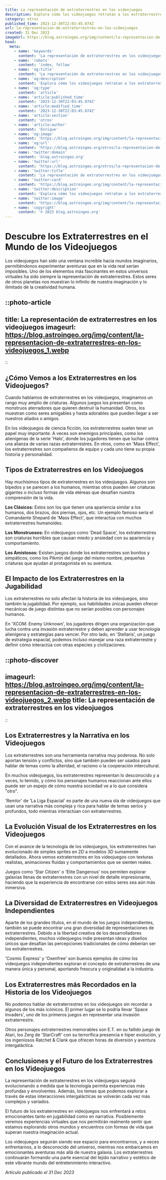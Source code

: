 ```yaml
---
title: La representación de extraterrestres en los videojuegos
description: Explora cómo los videojuegos retratan a los extraterrestres, sumergiéndote en la ciencia ficción y el impacto cultural en la visión de vida alienígena.
category: otros
published_time: 2023-12-30T22:03:45.074Z
url: la-representacion-de-extraterrestres-en-los-videojuegos
created: 31 Dec 2023
imageUrl: https://blog.astroingeo.org/img/content/la-representacion-de-extraterrestres-en-los-videojuegos_1.webp
head:
  meta:
    - name: 'keywords'
      content: 'La representación de extraterrestres en los videojuegos'
    - name: 'robots'
      content: 'index, follow'
    - name: 'og:title'
      content: 'La representación de extraterrestres en los videojuegos'
    - name: 'og:description'
      content: 'Explora cómo los videojuegos retratan a los extraterrestres, sumergiéndote en la ciencia ficción y el impacto cultural en la visión de vida alienígena.'
    - name: 'og:type'
      content: 'article'
    - name: 'article:published_time'
      content: '2023-12-30T22:03:45.074Z'
    - name: 'article:modified_time'
      content: '2023-12-30T22:03:45.074Z'
    - name: 'article:section'
      content: 'otros'
    - name: 'article:author'
      content: 'Enrique'
    - name: 'og:image'
      content: 'https://blog.astroingeo.org/img/content/la-representacion-de-extraterrestres-en-los-videojuegos_1.webp'
    - name: 'og:url'
      content: 'https://blog.astroingeo.org/otros/la-representacion-de-extraterrestres-en-los-videojuegos'
    - name: 'twitter:domain'
      content: 'blog.astroingeo.org'
    - name: 'twitter:url'
      content: 'https://blog.astroingeo.org/otros/la-representacion-de-extraterrestres-en-los-videojuegos'
    - name: 'twitter:title'
      content: 'La representación de extraterrestres en los videojuegos'
    - name: 'twitter:card'
      content: 'https://blog.astroingeo.org/img/content/la-representacion-de-extraterrestres-en-los-videojuegos_1.webp'
    - name: 'twitter:description'
      content: 'Explora cómo los videojuegos retratan a los extraterrestres, sumergiéndote en la ciencia ficción y el impacto cultural en la visión de vida alienígena.'
    - name: 'twitter:image'
      content: 'https://blog.astroingeo.org/img/content/la-representacion-de-extraterrestres-en-los-videojuegos_1.webp'
    - name: 'copyright'
      content: '© 2023 blog.astroingeo.org'
---
```

# Descubre los Extraterrestres en el Mundo de los Videojuegos

Los videojuegos han sido una ventana increíble hacia mundos imaginarios, permitiéndonos experimentar aventuras que en la vida real serían imposibles. Uno de los elementos más fascinantes en estos universos virtuales ha sido siempre la representación de extraterrestres. Estos seres de otros planetas nos muestran lo infinito de nuestra imaginación y lo ilimitado de la creatividad humana.

::photo-article
---
title: La representación de extraterrestres en los videojuegos
imageurl: https://blog.astroingeo.org/img/content/la-representacion-de-extraterrestres-en-los-videojuegos_1.webp
---
::

## ¿Cómo Vemos a los Extraterrestres en los Videojuegos?

Cuando hablamos de extraterrestres en los videojuegos, imaginamos un rango muy amplio de criaturas. Algunos juegos los presentan como monstruos aterradores que quieren destruir la humanidad. Otros, los muestran como seres amigables y hasta adorables que pueden llegar a ser nuestros aliados o amigos.

En los videojuegos de ciencia ficción, los extraterrestres suelen tener un papel muy importante. A veces son enemigos principales, como los alienígenas de la serie 'Halo', donde los jugadores tienen que luchar contra una alianza de varias razas extraterrestres. En otros, como en 'Mass Effect', los extraterrestres son compañeros de equipo y cada uno tiene su propia historia y personalidad.

## Tipos de Extraterrestres en los Videojuegos

Hay muchísimos tipos de extraterrestres en los videojuegos. Algunos son bípedos y se parecen a los humanos, mientras otros pueden ser criaturas gigantes o incluso formas de vida etéreas que desafían nuestra comprensión de la vida.

**Los Clásicos:** Estos son los que tienen una apariencia similar a los humanos, dos brazos, dos piernas, ojos, etc. Un ejemplo famoso sería el Comandante Shepard de 'Mass Effect', que interactúa con muchos extraterrestres humanoides.

**Los Monstruosos:** En videojuegos como 'Dead Space', los extraterrestres son criaturas horribles que causan miedo y ansiedad con su apariencia y comportamiento.

**Los Amistosos:** Existen juegos donde los extraterrestres son bonitos y simpáticos, como los Pikmin del juego del mismo nombre, pequeñas criaturas que ayudan al protagonista en su aventura.

## El Impacto de los Extraterrestres en la Jugabilidad

Los extraterrestres no solo afectan la historia de los videojuegos, sino también la jugabilidad. Por ejemplo, sus habilidades únicas pueden ofrecer mecánicas de juego distintas que no serían posibles con personajes humanos.

En 'XCOM: Enemy Unknown', los jugadores dirigen una organización que lucha contra una invasión extraterrestre y deben aprender a usar tecnología alienígena y estrategias para vencer. Por otro lado, en 'Stellaris', un juego de estrategia espacial, podemos incluso manejar una raza extraterrestre y definir cómo interactúa con otras especies y civilizaciones.


::photo-discover
---
imageurl: https://blog.astroingeo.org/img/content/la-representacion-de-extraterrestres-en-los-videojuegos_2.webp
title: La representación de extraterrestres en los videojuegos
---
::

## Los Extraterrestres y la Narrativa en los Videojuegos

Los extraterrestres son una herramienta narrativa muy poderosa. No solo aportan tensión y conflictos, sino que también pueden ser usados para hablar de temas como la alteridad, el racismo o la cooperación intercultural.

En muchos videojuegos, los extraterrestres representan lo desconocido y a veces, lo temido, y cómo los personajes humanos reaccionan ante ellos puede ser un espejo de cómo nuestra sociedad ve a lo que considera "otro".

'Remlor' de 'La Liga Espacial' es parte de una nueva ola de videojuegos que usan una narrativa más compleja y rica para hablar de temas serios y profundos, todo mientras interactúan con extraterrestres.

## La Evolución Visual de los Extraterrestres en los Videojuegos

Con el avance de la tecnología de los videojuegos, los extraterrestres han evolucionado de simples sprites en 2D a modelos 3D sumamente detallados. Ahora vemos extraterrestres en los videojuegos con texturas realistas, animaciones fluidas y comportamientos que se sienten reales.

Juegos como 'Star Citizen' o 'Elite Dangerous' nos permiten explorar galaxias llenas de extraterrestres con un nivel de detalle impresionante, haciendo que la experiencia de encontrarse con estos seres sea aún más inmersiva.

## La Diversidad de Extraterrestres en Videojuegos Independientes

Aparte de los grandes títulos, en el mundo de los juegos independientes, también se puede encontrar una gran diversidad de representaciones de extraterrestres. Debido a la libertad creativa de los desarrolladores independientes, muchos videojuegos indie presentan ideas y diseños únicos que desafían las percepciones tradicionales de cómo deberían ser los extraterrestres.

'Cosmic Express' y 'Oxenfree' son buenos ejemplos de cómo los videojuegos independientes exploran el concepto de extraterrestres de una manera única y personal, aportando frescura y originalidad a la industria.

## Los Extraterrestres más Recordados en la Historia de los Videojuegos

No podemos hablar de extraterrestres en los videojuegos sin recordar a algunos de los más icónicos. El primer lugar se lo podría llevar 'Space Invaders', uno de los primeros juegos en representar una invasión extraterrestre.

Otros personajes extraterrestres memorables son E.T. en su fallido juego de Atari, los Zerg de 'StarCraft' con su terrorífica presencia e híper evolución, y los ingeniosos Ratchet & Clank que ofrecen horas de diversión y aventura intergaláctica.

## Conclusiones y el Futuro de los Extraterrestres en los Videojuegos

La representación de extraterrestres en los videojuegos seguirá evolucionando a medida que la tecnología permita experiencias más profundas y envolventes. Además, los temas que podemos explorar a través de estas interacciones intergalácticas se volverán cada vez más complejos y variados.

El futuro de los extraterrestres en videojuegos nos enfrentará a retos emocionantes tanto en jugabilidad como en narrativa. Posiblemente veremos experiencias virtuales que nos permitirán realmente sentir que estamos explorando otros mundos y encuentros con formas de vida que superan nuestra imaginación actual.

Los videojuegos seguirán siendo ese espacio para encontrarnos, y a veces enfrentarnos, a lo desconocido del universo, mientras nos embarcamos en emocionantes aventuras más allá de nuestra galaxia. Los extraterrestres continuarán formando una parte esencial del tejido narrativo y estético de este vibrante mundo del entretenimiento interactivo.

_Artículo publicado el 31 Dec 2023_